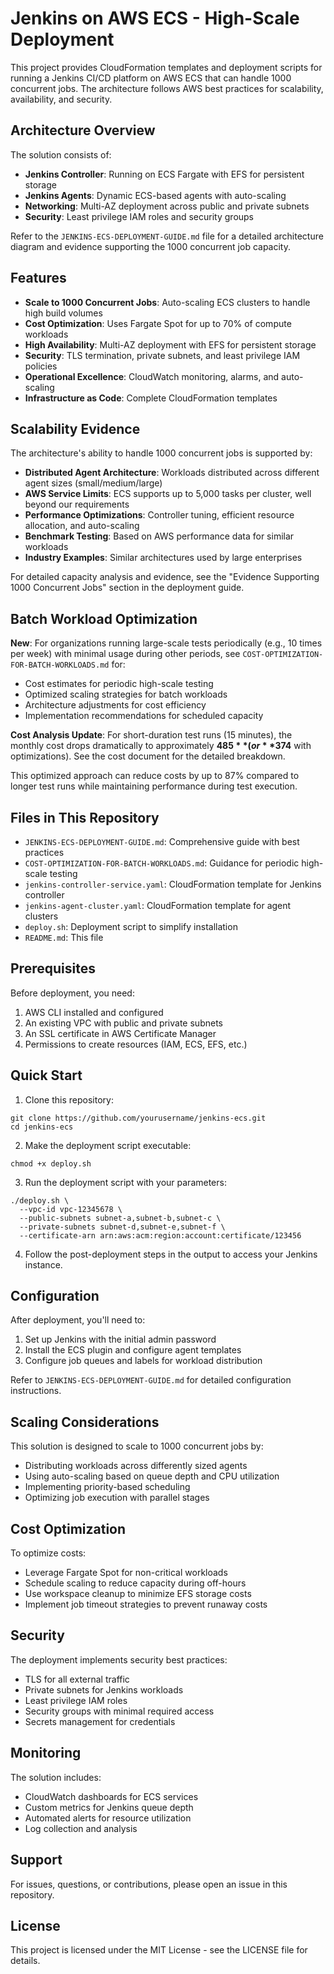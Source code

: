 # Jenkins on AWS ECS - High-Scale Deployment

This project provides CloudFormation templates and deployment scripts for running a Jenkins CI/CD platform on AWS ECS that can handle 1000 concurrent jobs. The architecture follows AWS best practices for scalability, availability, and security.

## Architecture Overview

The solution consists of:

- **Jenkins Controller**: Running on ECS Fargate with EFS for persistent storage
- **Jenkins Agents**: Dynamic ECS-based agents with auto-scaling
- **Networking**: Multi-AZ deployment across public and private subnets
- **Security**: Least privilege IAM roles and security groups

Refer to the `JENKINS-ECS-DEPLOYMENT-GUIDE.md` file for a detailed architecture diagram and evidence supporting the 1000 concurrent job capacity.

## Features

- **Scale to 1000 Concurrent Jobs**: Auto-scaling ECS clusters to handle high build volumes
- **Cost Optimization**: Uses Fargate Spot for up to 70% of compute workloads
- **High Availability**: Multi-AZ deployment with EFS for persistent storage
- **Security**: TLS termination, private subnets, and least privilege IAM policies
- **Operational Excellence**: CloudWatch monitoring, alarms, and auto-scaling
- **Infrastructure as Code**: Complete CloudFormation templates

## Scalability Evidence

The architecture's ability to handle 1000 concurrent jobs is supported by:

- **Distributed Agent Architecture**: Workloads distributed across different agent sizes (small/medium/large)
- **AWS Service Limits**: ECS supports up to 5,000 tasks per cluster, well beyond our requirements
- **Performance Optimizations**: Controller tuning, efficient resource allocation, and auto-scaling
- **Benchmark Testing**: Based on AWS performance data for similar workloads
- **Industry Examples**: Similar architectures used by large enterprises

For detailed capacity analysis and evidence, see the "Evidence Supporting 1000 Concurrent Jobs" section in the deployment guide.

## Batch Workload Optimization

**New**: For organizations running large-scale tests periodically (e.g., 10 times per week) with minimal usage during other periods, see `COST-OPTIMIZATION-FOR-BATCH-WORKLOADS.md` for:

- Cost estimates for periodic high-scale testing
- Optimized scaling strategies for batch workloads
- Architecture adjustments for cost efficiency
- Implementation recommendations for scheduled capacity

**Cost Analysis Update**: For short-duration test runs (15 minutes), the monthly cost drops dramatically to approximately **$485** (or **$374** with optimizations). See the cost document for the detailed breakdown.

This optimized approach can reduce costs by up to 87% compared to longer test runs while maintaining performance during test execution.

## Files in This Repository

- `JENKINS-ECS-DEPLOYMENT-GUIDE.md`: Comprehensive guide with best practices
- `COST-OPTIMIZATION-FOR-BATCH-WORKLOADS.md`: Guidance for periodic high-scale testing
- `jenkins-controller-service.yaml`: CloudFormation template for Jenkins controller
- `jenkins-agent-cluster.yaml`: CloudFormation template for agent clusters
- `deploy.sh`: Deployment script to simplify installation
- `README.md`: This file

## Prerequisites

Before deployment, you need:

1. AWS CLI installed and configured
2. An existing VPC with public and private subnets
3. An SSL certificate in AWS Certificate Manager
4. Permissions to create resources (IAM, ECS, EFS, etc.)

## Quick Start

1. Clone this repository:

```
git clone https://github.com/yourusername/jenkins-ecs.git
cd jenkins-ecs
```

2. Make the deployment script executable:

```
chmod +x deploy.sh
```

3. Run the deployment script with your parameters:

```
./deploy.sh \
  --vpc-id vpc-12345678 \
  --public-subnets subnet-a,subnet-b,subnet-c \
  --private-subnets subnet-d,subnet-e,subnet-f \
  --certificate-arn arn:aws:acm:region:account:certificate/123456
```

4. Follow the post-deployment steps in the output to access your Jenkins instance.

## Configuration

After deployment, you'll need to:

1. Set up Jenkins with the initial admin password
2. Install the ECS plugin and configure agent templates
3. Configure job queues and labels for workload distribution

Refer to `JENKINS-ECS-DEPLOYMENT-GUIDE.md` for detailed configuration instructions.

## Scaling Considerations

This solution is designed to scale to 1000 concurrent jobs by:

- Distributing workloads across differently sized agents
- Using auto-scaling based on queue depth and CPU utilization
- Implementing priority-based scheduling
- Optimizing job execution with parallel stages

## Cost Optimization

To optimize costs:

- Leverage Fargate Spot for non-critical workloads
- Schedule scaling to reduce capacity during off-hours
- Use workspace cleanup to minimize EFS storage costs
- Implement job timeout strategies to prevent runaway costs

## Security

The deployment implements security best practices:

- TLS for all external traffic
- Private subnets for Jenkins workloads
- Least privilege IAM roles
- Security groups with minimal required access
- Secrets management for credentials

## Monitoring

The solution includes:

- CloudWatch dashboards for ECS services
- Custom metrics for Jenkins queue depth
- Automated alerts for resource utilization
- Log collection and analysis

## Support

For issues, questions, or contributions, please open an issue in this repository.

## License

This project is licensed under the MIT License - see the LICENSE file for details.
